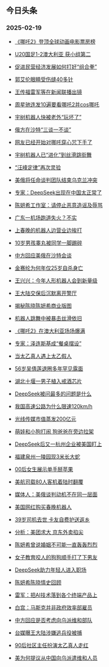 ## 今日头条 
### 2025-02-19

+ [《哪吒2》登顶全球动画电影票房榜](https://www.toutiao.com/trending/7472708954867502643/%3Fcategory_name%3Dtopic_innerflow%26event_type%3Dhot_board%26log_pb%3D%257B%2522category_name%2522%253A%2522topic_innerflow%2522%252C%2522cluster_type%2522%253A%25221%2522%252C%2522enter_from%2522%253A%2522click_category%2522%252C%2522entrance_hotspot%2522%253A%2522outside%2522%252C%2522event_type%2522%253A%2522hot_board%2522%252C%2522hot_board_cluster_id%2522%253A%25227472708954867502643%2522%252C%2522hot_board_impr_id%2522%253A%2522202502190012251F1085967FEF69A3CBAE%2522%252C%2522jump_page%2522%253A%2522hot_board_page%2522%252C%2522location%2522%253A%2522news_hot_card%2522%252C%2522page_location%2522%253A%2522hot_board_page%2522%252C%2522rank%2522%253A%25221%2522%252C%2522source%2522%253A%2522trending_tab%2522%252C%2522style_id%2522%253A%252240132%2522%252C%2522title%2522%253A%2522%25E3%2580%258A%25E5%2593%25AA%25E5%2590%25922%25E3%2580%258B%25E7%2599%25BB%25E9%25A1%25B6%25E5%2585%25A8%25E7%2590%2583%25E5%258A%25A8%25E7%2594%25BB%25E7%2594%25B5%25E5%25BD%25B1%25E7%25A5%25A8%25E6%2588%25BF%25E6%25A6%259C%2522%257D%26rank%3D1%26style_id%3D40132%26topic_id%3D7472708954867502643)

+ [U20国足1-2澳大利亚 获小组第二](https://www.toutiao.com/trending/7472722252308581938/%3Fcategory_name%3Dtopic_innerflow%26event_type%3Dhot_board%26log_pb%3D%257B%2522category_name%2522%253A%2522topic_innerflow%2522%252C%2522cluster_type%2522%253A%25221%2522%252C%2522enter_from%2522%253A%2522click_category%2522%252C%2522entrance_hotspot%2522%253A%2522outside%2522%252C%2522event_type%2522%253A%2522hot_board%2522%252C%2522hot_board_cluster_id%2522%253A%25227472722252308581938%2522%252C%2522hot_board_impr_id%2522%253A%2522202502190012251F1085967FEF69A3CBAE%2522%252C%2522jump_page%2522%253A%2522hot_board_page%2522%252C%2522location%2522%253A%2522news_hot_card%2522%252C%2522page_location%2522%253A%2522hot_board_page%2522%252C%2522rank%2522%253A%25222%2522%252C%2522source%2522%253A%2522trending_tab%2522%252C%2522style_id%2522%253A%252240132%2522%252C%2522title%2522%253A%2522U20%25E5%259B%25BD%25E8%25B6%25B31-2%25E6%25BE%25B3%25E5%25A4%25A7%25E5%2588%25A9%25E4%25BA%259A%2B%25E8%258E%25B7%25E5%25B0%258F%25E7%25BB%2584%25E7%25AC%25AC%25E4%25BA%258C%2522%257D%26rank%3D2%26style_id%3D40132%26topic_id%3D7472722252308581938)

+ [促进民营经济发展如何打好“组合拳”](https://www.toutiao.com/article/7472675388389343798)

+ [郭艾伦眼睛受伤缝40多针](https://www.toutiao.com/trending/7472712352538824204/%3Fcategory_name%3Dtopic_innerflow%26event_type%3Dhot_board%26log_pb%3D%257B%2522category_name%2522%253A%2522topic_innerflow%2522%252C%2522cluster_type%2522%253A%25225%2522%252C%2522enter_from%2522%253A%2522click_category%2522%252C%2522entrance_hotspot%2522%253A%2522outside%2522%252C%2522event_type%2522%253A%2522hot_board%2522%252C%2522hot_board_cluster_id%2522%253A%25227472712352538824204%2522%252C%2522hot_board_impr_id%2522%253A%2522202502190012251F1085967FEF69A3CBAE%2522%252C%2522jump_page%2522%253A%2522hot_board_page%2522%252C%2522location%2522%253A%2522news_hot_card%2522%252C%2522page_location%2522%253A%2522hot_board_page%2522%252C%2522rank%2522%253A%25224%2522%252C%2522source%2522%253A%2522trending_tab%2522%252C%2522style_id%2522%253A%252240132%2522%252C%2522title%2522%253A%2522%25E9%2583%25AD%25E8%2589%25BE%25E4%25BC%25A6%25E7%259C%25BC%25E7%259D%259B%25E5%258F%2597%25E4%25BC%25A4%25E7%25BC%259D40%25E5%25A4%259A%25E9%2592%2588%2522%257D%26rank%3D4%26style_id%3D40132%26topic_id%3D7472712352538824204)

+ [王传福雷军等在新闻联播出镜](https://www.toutiao.com/trending/7472234892853248036/%3Fcategory_name%3Dtopic_innerflow%26event_type%3Dhot_board%26log_pb%3D%257B%2522category_name%2522%253A%2522topic_innerflow%2522%252C%2522cluster_type%2522%253A%25221%2522%252C%2522enter_from%2522%253A%2522click_category%2522%252C%2522entrance_hotspot%2522%253A%2522outside%2522%252C%2522event_type%2522%253A%2522hot_board%2522%252C%2522hot_board_cluster_id%2522%253A%25227472234892853248036%2522%252C%2522hot_board_impr_id%2522%253A%2522202502190012251F1085967FEF69A3CBAE%2522%252C%2522jump_page%2522%253A%2522hot_board_page%2522%252C%2522location%2522%253A%2522news_hot_card%2522%252C%2522page_location%2522%253A%2522hot_board_page%2522%252C%2522rank%2522%253A%25225%2522%252C%2522source%2522%253A%2522trending_tab%2522%252C%2522style_id%2522%253A%252240132%2522%252C%2522title%2522%253A%2522%25E7%258E%258B%25E4%25BC%25A0%25E7%25A6%258F%25E9%259B%25B7%25E5%2586%259B%25E7%25AD%2589%25E5%259C%25A8%25E6%2596%25B0%25E9%2597%25BB%25E8%2581%2594%25E6%2592%25AD%25E5%2587%25BA%25E9%2595%259C%2522%257D%26rank%3D5%26style_id%3D40132%26topic_id%3D7472234892853248036)

+ [周星驰连发10遍要看哪吒2并cos哪吒](https://www.toutiao.com/trending/7472273072898310194/%3Fcategory_name%3Dtopic_innerflow%26event_type%3Dhot_board%26log_pb%3D%257B%2522category_name%2522%253A%2522topic_innerflow%2522%252C%2522cluster_type%2522%253A%25222%2522%252C%2522enter_from%2522%253A%2522click_category%2522%252C%2522entrance_hotspot%2522%253A%2522outside%2522%252C%2522event_type%2522%253A%2522hot_board%2522%252C%2522hot_board_cluster_id%2522%253A%25227472273072898310194%2522%252C%2522hot_board_impr_id%2522%253A%2522202502190012251F1085967FEF69A3CBAE%2522%252C%2522jump_page%2522%253A%2522hot_board_page%2522%252C%2522location%2522%253A%2522news_hot_card%2522%252C%2522page_location%2522%253A%2522hot_board_page%2522%252C%2522rank%2522%253A%25226%2522%252C%2522source%2522%253A%2522trending_tab%2522%252C%2522style_id%2522%253A%252240132%2522%252C%2522title%2522%253A%2522%25E5%2591%25A8%25E6%2598%259F%25E9%25A9%25B0%25E8%25BF%259E%25E5%258F%259110%25E9%2581%258D%25E8%25A6%2581%25E7%259C%258B%25E5%2593%25AA%25E5%2590%25922%25E5%25B9%25B6cos%25E5%2593%25AA%25E5%2590%2592%2522%257D%26rank%3D6%26style_id%3D40132%26topic_id%3D7472273072898310194)

+ [宇树机器人快被老外“玩坏了”](https://www.toutiao.com/trending/7472743482008931867/%3Fcategory_name%3Dtopic_innerflow%26event_type%3Dhot_board%26log_pb%3D%257B%2522category_name%2522%253A%2522topic_innerflow%2522%252C%2522cluster_type%2522%253A%25222%2522%252C%2522enter_from%2522%253A%2522click_category%2522%252C%2522entrance_hotspot%2522%253A%2522outside%2522%252C%2522event_type%2522%253A%2522hot_board%2522%252C%2522hot_board_cluster_id%2522%253A%25227472743482008931867%2522%252C%2522hot_board_impr_id%2522%253A%2522202502190012251F1085967FEF69A3CBAE%2522%252C%2522jump_page%2522%253A%2522hot_board_page%2522%252C%2522location%2522%253A%2522news_hot_card%2522%252C%2522page_location%2522%253A%2522hot_board_page%2522%252C%2522rank%2522%253A%25227%2522%252C%2522source%2522%253A%2522trending_tab%2522%252C%2522style_id%2522%253A%252240132%2522%252C%2522title%2522%253A%2522%25E5%25AE%2587%25E6%25A0%2591%25E6%259C%25BA%25E5%2599%25A8%25E4%25BA%25BA%25E5%25BF%25AB%25E8%25A2%25AB%25E8%2580%2581%25E5%25A4%2596%25E2%2580%259C%25E7%258E%25A9%25E5%259D%258F%25E4%25BA%2586%25E2%2580%259D%2522%257D%26rank%3D7%26style_id%3D40132%26topic_id%3D7472743482008931867)

+ [俄方在沙特“三谈一不谈”](https://www.toutiao.com/trending/7472729455480278578/%3Fcategory_name%3Dtopic_innerflow%26event_type%3Dhot_board%26log_pb%3D%257B%2522category_name%2522%253A%2522topic_innerflow%2522%252C%2522cluster_type%2522%253A%252213%2522%252C%2522enter_from%2522%253A%2522click_category%2522%252C%2522entrance_hotspot%2522%253A%2522outside%2522%252C%2522event_type%2522%253A%2522hot_board%2522%252C%2522hot_board_cluster_id%2522%253A%25227472729455480278578%2522%252C%2522hot_board_impr_id%2522%253A%2522202502190012251F1085967FEF69A3CBAE%2522%252C%2522jump_page%2522%253A%2522hot_board_page%2522%252C%2522location%2522%253A%2522news_hot_card%2522%252C%2522page_location%2522%253A%2522hot_board_page%2522%252C%2522rank%2522%253A%25228%2522%252C%2522source%2522%253A%2522trending_tab%2522%252C%2522style_id%2522%253A%252240132%2522%252C%2522title%2522%253A%2522%25E4%25BF%2584%25E6%2596%25B9%25E5%259C%25A8%25E6%25B2%2599%25E7%2589%25B9%25E2%2580%259C%25E4%25B8%2589%25E8%25B0%2588%25E4%25B8%2580%25E4%25B8%258D%25E8%25B0%2588%25E2%2580%259D%2522%257D%26rank%3D8%26style_id%3D40132%26topic_id%3D7472729455480278578)

+ [网友已经开始对哪吒穿心咒下手了](https://www.toutiao.com/trending/7472282750155309092/%3Fcategory_name%3Dtopic_innerflow%26event_type%3Dhot_board%26log_pb%3D%257B%2522category_name%2522%253A%2522topic_innerflow%2522%252C%2522cluster_type%2522%253A%25229%2522%252C%2522enter_from%2522%253A%2522click_category%2522%252C%2522entrance_hotspot%2522%253A%2522outside%2522%252C%2522event_type%2522%253A%2522hot_board%2522%252C%2522hot_board_cluster_id%2522%253A%25227472282750155309092%2522%252C%2522hot_board_impr_id%2522%253A%2522202502190012251F1085967FEF69A3CBAE%2522%252C%2522jump_page%2522%253A%2522hot_board_page%2522%252C%2522location%2522%253A%2522news_hot_card%2522%252C%2522page_location%2522%253A%2522hot_board_page%2522%252C%2522rank%2522%253A%25229%2522%252C%2522source%2522%253A%2522trending_tab%2522%252C%2522style_id%2522%253A%252240132%2522%252C%2522title%2522%253A%2522%25E7%25BD%2591%25E5%258F%258B%25E5%25B7%25B2%25E7%25BB%258F%25E5%25BC%2580%25E5%25A7%258B%25E5%25AF%25B9%25E5%2593%25AA%25E5%2590%2592%25E7%25A9%25BF%25E5%25BF%2583%25E5%2592%2592%25E4%25B8%258B%25E6%2589%258B%25E4%25BA%2586%2522%257D%26rank%3D9%26style_id%3D40132%26topic_id%3D7472282750155309092)

+ [宇树机器人已“进化”到丝滑跳街舞](https://www.toutiao.com/trending/7472015361555152906/%3Fcategory_name%3Dtopic_innerflow%26event_type%3Dhot_board%26log_pb%3D%257B%2522category_name%2522%253A%2522topic_innerflow%2522%252C%2522cluster_type%2522%253A%25226%2522%252C%2522enter_from%2522%253A%2522click_category%2522%252C%2522entrance_hotspot%2522%253A%2522outside%2522%252C%2522event_type%2522%253A%2522hot_board%2522%252C%2522hot_board_cluster_id%2522%253A%25227472015361555152906%2522%252C%2522hot_board_impr_id%2522%253A%2522202502190012251F1085967FEF69A3CBAE%2522%252C%2522jump_page%2522%253A%2522hot_board_page%2522%252C%2522location%2522%253A%2522news_hot_card%2522%252C%2522page_location%2522%253A%2522hot_board_page%2522%252C%2522rank%2522%253A%252210%2522%252C%2522source%2522%253A%2522trending_tab%2522%252C%2522style_id%2522%253A%252240132%2522%252C%2522title%2522%253A%2522%25E5%25AE%2587%25E6%25A0%2591%25E6%259C%25BA%25E5%2599%25A8%25E4%25BA%25BA%25E5%25B7%25B2%25E2%2580%259C%25E8%25BF%259B%25E5%258C%2596%25E2%2580%259D%25E5%2588%25B0%25E4%25B8%259D%25E6%25BB%2591%25E8%25B7%25B3%25E8%25A1%2597%25E8%2588%259E%2522%257D%26rank%3D10%26style_id%3D40132%26topic_id%3D7472015361555152906)

+ [“汪峰定律”再次灵验](https://www.toutiao.com/trending/7472634860613877810/%3Fcategory_name%3Dtopic_innerflow%26event_type%3Dhot_board%26log_pb%3D%257B%2522category_name%2522%253A%2522topic_innerflow%2522%252C%2522cluster_type%2522%253A%25226%2522%252C%2522enter_from%2522%253A%2522click_category%2522%252C%2522entrance_hotspot%2522%253A%2522outside%2522%252C%2522event_type%2522%253A%2522hot_board%2522%252C%2522hot_board_cluster_id%2522%253A%25227472634860613877810%2522%252C%2522hot_board_impr_id%2522%253A%2522202502190012251F1085967FEF69A3CBAE%2522%252C%2522jump_page%2522%253A%2522hot_board_page%2522%252C%2522location%2522%253A%2522news_hot_card%2522%252C%2522page_location%2522%253A%2522hot_board_page%2522%252C%2522rank%2522%253A%252211%2522%252C%2522source%2522%253A%2522trending_tab%2522%252C%2522style_id%2522%253A%252240132%2522%252C%2522title%2522%253A%2522%25E2%2580%259C%25E6%25B1%25AA%25E5%25B3%25B0%25E5%25AE%259A%25E5%25BE%258B%25E2%2580%259D%25E5%2586%258D%25E6%25AC%25A1%25E7%2581%25B5%25E9%25AA%258C%2522%257D%26rank%3D11%26style_id%3D40132%26topic_id%3D7472634860613877810)

+ [美俄将任命谈判团队结束乌克兰冲突](https://www.toutiao.com/trending/7472305732944412708/%3Fcategory_name%3Dtopic_innerflow%26event_type%3Dhot_board%26log_pb%3D%257B%2522category_name%2522%253A%2522topic_innerflow%2522%252C%2522cluster_type%2522%253A%25222%2522%252C%2522enter_from%2522%253A%2522click_category%2522%252C%2522entrance_hotspot%2522%253A%2522outside%2522%252C%2522event_type%2522%253A%2522hot_board%2522%252C%2522hot_board_cluster_id%2522%253A%25227472305732944412708%2522%252C%2522hot_board_impr_id%2522%253A%2522202502190012251F1085967FEF69A3CBAE%2522%252C%2522jump_page%2522%253A%2522hot_board_page%2522%252C%2522location%2522%253A%2522news_hot_card%2522%252C%2522page_location%2522%253A%2522hot_board_page%2522%252C%2522rank%2522%253A%252212%2522%252C%2522source%2522%253A%2522trending_tab%2522%252C%2522style_id%2522%253A%252240132%2522%252C%2522title%2522%253A%2522%25E7%25BE%258E%25E4%25BF%2584%25E5%25B0%2586%25E4%25BB%25BB%25E5%2591%25BD%25E8%25B0%2588%25E5%2588%25A4%25E5%259B%25A2%25E9%2598%259F%25E7%25BB%2593%25E6%259D%259F%25E4%25B9%258C%25E5%2585%258B%25E5%2585%25B0%25E5%2586%25B2%25E7%25AA%2581%2522%257D%26rank%3D12%26style_id%3D40132%26topic_id%3D7472305732944412708)

+ [专家：DeepSeek出现在中国太正常了](https://www.toutiao.com/trending/7472207294252695603/%3Fcategory_name%3Dtopic_innerflow%26event_type%3Dhot_board%26log_pb%3D%257B%2522category_name%2522%253A%2522topic_innerflow%2522%252C%2522cluster_type%2522%253A%25226%2522%252C%2522enter_from%2522%253A%2522click_category%2522%252C%2522entrance_hotspot%2522%253A%2522outside%2522%252C%2522event_type%2522%253A%2522hot_board%2522%252C%2522hot_board_cluster_id%2522%253A%25227472207294252695603%2522%252C%2522hot_board_impr_id%2522%253A%2522202502190012251F1085967FEF69A3CBAE%2522%252C%2522jump_page%2522%253A%2522hot_board_page%2522%252C%2522location%2522%253A%2522news_hot_card%2522%252C%2522page_location%2522%253A%2522hot_board_page%2522%252C%2522rank%2522%253A%252213%2522%252C%2522source%2522%253A%2522trending_tab%2522%252C%2522style_id%2522%253A%252240132%2522%252C%2522title%2522%253A%2522%25E4%25B8%2593%25E5%25AE%25B6%25EF%25BC%259ADeepSeek%25E5%2587%25BA%25E7%258E%25B0%25E5%259C%25A8%25E4%25B8%25AD%25E5%259B%25BD%25E5%25A4%25AA%25E6%25AD%25A3%25E5%25B8%25B8%25E4%25BA%2586%2522%257D%26rank%3D13%26style_id%3D40132%26topic_id%3D7472207294252695603)

+ [陈妍希工作室：请停止恶意造谣及辱骂](https://www.toutiao.com/trending/7472627052018122806/%3Fcategory_name%3Dtopic_innerflow%26event_type%3Dhot_board%26log_pb%3D%257B%2522category_name%2522%253A%2522topic_innerflow%2522%252C%2522cluster_type%2522%253A%25221%2522%252C%2522enter_from%2522%253A%2522click_category%2522%252C%2522entrance_hotspot%2522%253A%2522outside%2522%252C%2522event_type%2522%253A%2522hot_board%2522%252C%2522hot_board_cluster_id%2522%253A%25227472627052018122806%2522%252C%2522hot_board_impr_id%2522%253A%2522202502190012251F1085967FEF69A3CBAE%2522%252C%2522jump_page%2522%253A%2522hot_board_page%2522%252C%2522location%2522%253A%2522news_hot_card%2522%252C%2522page_location%2522%253A%2522hot_board_page%2522%252C%2522rank%2522%253A%252214%2522%252C%2522source%2522%253A%2522trending_tab%2522%252C%2522style_id%2522%253A%252240132%2522%252C%2522title%2522%253A%2522%25E9%2599%2588%25E5%25A6%258D%25E5%25B8%258C%25E5%25B7%25A5%25E4%25BD%259C%25E5%25AE%25A4%25EF%25BC%259A%25E8%25AF%25B7%25E5%2581%259C%25E6%25AD%25A2%25E6%2581%25B6%25E6%2584%258F%25E9%2580%25A0%25E8%25B0%25A3%25E5%258F%258A%25E8%25BE%25B1%25E9%25AA%2582%2522%257D%26rank%3D14%26style_id%3D40132%26topic_id%3D7472627052018122806)

+ [广东一机场跑道失火？不实](https://www.toutiao.com/trending/7472698277595549211/%3Fcategory_name%3Dtopic_innerflow%26event_type%3Dhot_board%26log_pb%3D%257B%2522category_name%2522%253A%2522topic_innerflow%2522%252C%2522cluster_type%2522%253A%25222%2522%252C%2522enter_from%2522%253A%2522click_category%2522%252C%2522entrance_hotspot%2522%253A%2522outside%2522%252C%2522event_type%2522%253A%2522hot_board%2522%252C%2522hot_board_cluster_id%2522%253A%25227472698277595549211%2522%252C%2522hot_board_impr_id%2522%253A%2522202502190012251F1085967FEF69A3CBAE%2522%252C%2522jump_page%2522%253A%2522hot_board_page%2522%252C%2522location%2522%253A%2522news_hot_card%2522%252C%2522page_location%2522%253A%2522hot_board_page%2522%252C%2522rank%2522%253A%252215%2522%252C%2522source%2522%253A%2522trending_tab%2522%252C%2522style_id%2522%253A%252240132%2522%252C%2522title%2522%253A%2522%25E5%25B9%25BF%25E4%25B8%259C%25E4%25B8%2580%25E6%259C%25BA%25E5%259C%25BA%25E8%25B7%2591%25E9%2581%2593%25E5%25A4%25B1%25E7%2581%25AB%25EF%25BC%259F%25E4%25B8%258D%25E5%25AE%259E%2522%257D%26rank%3D15%26style_id%3D40132%26topic_id%3D7472698277595549211)

+ [上春晚的机器人边营业边挨打](https://www.toutiao.com/trending/7472724738428305449/%3Fcategory_name%3Dtopic_innerflow%26event_type%3Dhot_board%26log_pb%3D%257B%2522category_name%2522%253A%2522topic_innerflow%2522%252C%2522cluster_type%2522%253A%25220%2522%252C%2522enter_from%2522%253A%2522click_category%2522%252C%2522entrance_hotspot%2522%253A%2522outside%2522%252C%2522event_type%2522%253A%2522hot_board%2522%252C%2522hot_board_cluster_id%2522%253A%25227472724738428305449%2522%252C%2522hot_board_impr_id%2522%253A%2522202502190012251F1085967FEF69A3CBAE%2522%252C%2522jump_page%2522%253A%2522hot_board_page%2522%252C%2522location%2522%253A%2522news_hot_card%2522%252C%2522page_location%2522%253A%2522hot_board_page%2522%252C%2522rank%2522%253A%252216%2522%252C%2522source%2522%253A%2522trending_tab%2522%252C%2522style_id%2522%253A%252240132%2522%252C%2522title%2522%253A%2522%25E4%25B8%258A%25E6%2598%25A5%25E6%2599%259A%25E7%259A%2584%25E6%259C%25BA%25E5%2599%25A8%25E4%25BA%25BA%25E8%25BE%25B9%25E8%2590%25A5%25E4%25B8%259A%25E8%25BE%25B9%25E6%258C%25A8%25E6%2589%2593%2522%257D%26rank%3D16%26style_id%3D40132%26topic_id%3D7472724738428305449)

+ [10岁男孩睾丸被同学一脚踢碎](https://www.toutiao.com/trending/7472742259537051685/%3Fcategory_name%3Dtopic_innerflow%26event_type%3Dhot_board%26log_pb%3D%257B%2522category_name%2522%253A%2522topic_innerflow%2522%252C%2522cluster_type%2522%253A%25220%2522%252C%2522enter_from%2522%253A%2522click_category%2522%252C%2522entrance_hotspot%2522%253A%2522outside%2522%252C%2522event_type%2522%253A%2522hot_board%2522%252C%2522hot_board_cluster_id%2522%253A%25227472742259537051685%2522%252C%2522hot_board_impr_id%2522%253A%2522202502190012251F1085967FEF69A3CBAE%2522%252C%2522jump_page%2522%253A%2522hot_board_page%2522%252C%2522location%2522%253A%2522news_hot_card%2522%252C%2522page_location%2522%253A%2522hot_board_page%2522%252C%2522rank%2522%253A%252217%2522%252C%2522source%2522%253A%2522trending_tab%2522%252C%2522style_id%2522%253A%252240132%2522%252C%2522title%2522%253A%252210%25E5%25B2%2581%25E7%2594%25B7%25E5%25AD%25A9%25E7%259D%25BE%25E4%25B8%25B8%25E8%25A2%25AB%25E5%2590%258C%25E5%25AD%25A6%25E4%25B8%2580%25E8%2584%259A%25E8%25B8%25A2%25E7%25A2%258E%2522%257D%26rank%3D17%26style_id%3D40132%26topic_id%3D7472742259537051685)

+ [中方回应美俄在沙特会谈](https://www.toutiao.com/trending/7472660624967732747/%3Fcategory_name%3Dtopic_innerflow%26event_type%3Dhot_board%26log_pb%3D%257B%2522category_name%2522%253A%2522topic_innerflow%2522%252C%2522cluster_type%2522%253A%25225%2522%252C%2522enter_from%2522%253A%2522click_category%2522%252C%2522entrance_hotspot%2522%253A%2522outside%2522%252C%2522event_type%2522%253A%2522hot_board%2522%252C%2522hot_board_cluster_id%2522%253A%25227472660624967732747%2522%252C%2522hot_board_impr_id%2522%253A%2522202502190012251F1085967FEF69A3CBAE%2522%252C%2522jump_page%2522%253A%2522hot_board_page%2522%252C%2522location%2522%253A%2522news_hot_card%2522%252C%2522page_location%2522%253A%2522hot_board_page%2522%252C%2522rank%2522%253A%252218%2522%252C%2522source%2522%253A%2522trending_tab%2522%252C%2522style_id%2522%253A%252240132%2522%252C%2522title%2522%253A%2522%25E4%25B8%25AD%25E6%2596%25B9%25E5%259B%259E%25E5%25BA%2594%25E7%25BE%258E%25E4%25BF%2584%25E5%259C%25A8%25E6%25B2%2599%25E7%2589%25B9%25E4%25BC%259A%25E8%25B0%2588%2522%257D%26rank%3D18%26style_id%3D40132%26topic_id%3D7472660624967732747)

+ [金赛纶为何年仅25岁自杀身亡](https://www.toutiao.com/trending/7472729970846993971/%3Fcategory_name%3Dtopic_innerflow%26event_type%3Dhot_board%26log_pb%3D%257B%2522category_name%2522%253A%2522topic_innerflow%2522%252C%2522cluster_type%2522%253A%252213%2522%252C%2522enter_from%2522%253A%2522click_category%2522%252C%2522entrance_hotspot%2522%253A%2522outside%2522%252C%2522event_type%2522%253A%2522hot_board%2522%252C%2522hot_board_cluster_id%2522%253A%25227472729970846993971%2522%252C%2522hot_board_impr_id%2522%253A%2522202502190012251F1085967FEF69A3CBAE%2522%252C%2522jump_page%2522%253A%2522hot_board_page%2522%252C%2522location%2522%253A%2522news_hot_card%2522%252C%2522page_location%2522%253A%2522hot_board_page%2522%252C%2522rank%2522%253A%252219%2522%252C%2522source%2522%253A%2522trending_tab%2522%252C%2522style_id%2522%253A%252240132%2522%252C%2522title%2522%253A%2522%25E9%2587%2591%25E8%25B5%259B%25E7%25BA%25B6%25E4%25B8%25BA%25E4%25BD%2595%25E5%25B9%25B4%25E4%25BB%258525%25E5%25B2%2581%25E8%2587%25AA%25E6%259D%2580%25E8%25BA%25AB%25E4%25BA%25A1%2522%257D%26rank%3D19%26style_id%3D40132%26topic_id%3D7472729970846993971)

+ [王兴兴：今年人形机器人会到新量级](https://www.toutiao.com/trending/7472658665389146150/%3Fcategory_name%3Dtopic_innerflow%26event_type%3Dhot_board%26log_pb%3D%257B%2522category_name%2522%253A%2522topic_innerflow%2522%252C%2522cluster_type%2522%253A%25229%2522%252C%2522enter_from%2522%253A%2522click_category%2522%252C%2522entrance_hotspot%2522%253A%2522outside%2522%252C%2522event_type%2522%253A%2522hot_board%2522%252C%2522hot_board_cluster_id%2522%253A%25227472658665389146150%2522%252C%2522hot_board_impr_id%2522%253A%2522202502190012251F1085967FEF69A3CBAE%2522%252C%2522jump_page%2522%253A%2522hot_board_page%2522%252C%2522location%2522%253A%2522news_hot_card%2522%252C%2522page_location%2522%253A%2522hot_board_page%2522%252C%2522rank%2522%253A%252220%2522%252C%2522source%2522%253A%2522trending_tab%2522%252C%2522style_id%2522%253A%252240132%2522%252C%2522title%2522%253A%2522%25E7%258E%258B%25E5%2585%25B4%25E5%2585%25B4%25EF%25BC%259A%25E4%25BB%258A%25E5%25B9%25B4%25E4%25BA%25BA%25E5%25BD%25A2%25E6%259C%25BA%25E5%2599%25A8%25E4%25BA%25BA%25E4%25BC%259A%25E5%2588%25B0%25E6%2596%25B0%25E9%2587%258F%25E7%25BA%25A7%2522%257D%26rank%3D20%26style_id%3D40132%26topic_id%3D7472658665389146150)

+ [王大陆交保后沉默离开警厅](https://www.toutiao.com/trending/7472675066472320521/%3Fcategory_name%3Dtopic_innerflow%26event_type%3Dhot_board%26log_pb%3D%257B%2522category_name%2522%253A%2522topic_innerflow%2522%252C%2522cluster_type%2522%253A%25222%2522%252C%2522enter_from%2522%253A%2522click_category%2522%252C%2522entrance_hotspot%2522%253A%2522outside%2522%252C%2522event_type%2522%253A%2522hot_board%2522%252C%2522hot_board_cluster_id%2522%253A%25227472675066472320521%2522%252C%2522hot_board_impr_id%2522%253A%2522202502190012251F1085967FEF69A3CBAE%2522%252C%2522jump_page%2522%253A%2522hot_board_page%2522%252C%2522location%2522%253A%2522news_hot_card%2522%252C%2522page_location%2522%253A%2522hot_board_page%2522%252C%2522rank%2522%253A%252221%2522%252C%2522source%2522%253A%2522trending_tab%2522%252C%2522style_id%2522%253A%252240132%2522%252C%2522title%2522%253A%2522%25E7%258E%258B%25E5%25A4%25A7%25E9%2599%2586%25E4%25BA%25A4%25E4%25BF%259D%25E5%2590%258E%25E6%25B2%2589%25E9%25BB%2598%25E7%25A6%25BB%25E5%25BC%2580%25E8%25AD%25A6%25E5%258E%2585%2522%257D%26rank%3D21%26style_id%3D40132%26topic_id%3D7472675066472320521)

+ [揭秘陈晓陈妍希商业版图](https://www.toutiao.com/trending/7472635065424416293/%3Fcategory_name%3Dtopic_innerflow%26event_type%3Dhot_board%26log_pb%3D%257B%2522category_name%2522%253A%2522topic_innerflow%2522%252C%2522cluster_type%2522%253A%25221%2522%252C%2522enter_from%2522%253A%2522click_category%2522%252C%2522entrance_hotspot%2522%253A%2522outside%2522%252C%2522event_type%2522%253A%2522hot_board%2522%252C%2522hot_board_cluster_id%2522%253A%25227472635065424416293%2522%252C%2522hot_board_impr_id%2522%253A%2522202502190012251F1085967FEF69A3CBAE%2522%252C%2522jump_page%2522%253A%2522hot_board_page%2522%252C%2522location%2522%253A%2522news_hot_card%2522%252C%2522page_location%2522%253A%2522hot_board_page%2522%252C%2522rank%2522%253A%252222%2522%252C%2522source%2522%253A%2522trending_tab%2522%252C%2522style_id%2522%253A%252240132%2522%252C%2522title%2522%253A%2522%25E6%258F%25AD%25E7%25A7%2598%25E9%2599%2588%25E6%2599%2593%25E9%2599%2588%25E5%25A6%258D%25E5%25B8%258C%25E5%2595%2586%25E4%25B8%259A%25E7%2589%2588%25E5%259B%25BE%2522%257D%26rank%3D22%26style_id%3D40132%26topic_id%3D7472635065424416293)

+ [机器人跳舞中被暴击丝滑依旧](https://www.toutiao.com/trending/7472736840273940005/%3Fcategory_name%3Dtopic_innerflow%26event_type%3Dhot_board%26log_pb%3D%257B%2522category_name%2522%253A%2522topic_innerflow%2522%252C%2522cluster_type%2522%253A%25222%2522%252C%2522enter_from%2522%253A%2522click_category%2522%252C%2522entrance_hotspot%2522%253A%2522outside%2522%252C%2522event_type%2522%253A%2522hot_board%2522%252C%2522hot_board_cluster_id%2522%253A%25227472736840273940005%2522%252C%2522hot_board_impr_id%2522%253A%2522202502190012251F1085967FEF69A3CBAE%2522%252C%2522jump_page%2522%253A%2522hot_board_page%2522%252C%2522location%2522%253A%2522news_hot_card%2522%252C%2522page_location%2522%253A%2522hot_board_page%2522%252C%2522rank%2522%253A%252223%2522%252C%2522source%2522%253A%2522trending_tab%2522%252C%2522style_id%2522%253A%252240132%2522%252C%2522title%2522%253A%2522%25E6%259C%25BA%25E5%2599%25A8%25E4%25BA%25BA%25E8%25B7%25B3%25E8%2588%259E%25E4%25B8%25AD%25E8%25A2%25AB%25E6%259A%25B4%25E5%2587%25BB%25E4%25B8%259D%25E6%25BB%2591%25E4%25BE%259D%25E6%2597%25A7%2522%257D%26rank%3D23%26style_id%3D40132%26topic_id%3D7472736840273940005)

+ [《哪吒2》在澳大利亚场场爆满](https://www.toutiao.com/trending/7472220974001176586/%3Fcategory_name%3Dtopic_innerflow%26event_type%3Dhot_board%26log_pb%3D%257B%2522category_name%2522%253A%2522topic_innerflow%2522%252C%2522cluster_type%2522%253A%25222%2522%252C%2522enter_from%2522%253A%2522click_category%2522%252C%2522entrance_hotspot%2522%253A%2522outside%2522%252C%2522event_type%2522%253A%2522hot_board%2522%252C%2522hot_board_cluster_id%2522%253A%25227472220974001176586%2522%252C%2522hot_board_impr_id%2522%253A%2522202502190012251F1085967FEF69A3CBAE%2522%252C%2522jump_page%2522%253A%2522hot_board_page%2522%252C%2522location%2522%253A%2522news_hot_card%2522%252C%2522page_location%2522%253A%2522hot_board_page%2522%252C%2522rank%2522%253A%252224%2522%252C%2522source%2522%253A%2522trending_tab%2522%252C%2522style_id%2522%253A%252240132%2522%252C%2522title%2522%253A%2522%25E3%2580%258A%25E5%2593%25AA%25E5%2590%25922%25E3%2580%258B%25E5%259C%25A8%25E6%25BE%25B3%25E5%25A4%25A7%25E5%2588%25A9%25E4%25BA%259A%25E5%259C%25BA%25E5%259C%25BA%25E7%2588%2586%25E6%25BB%25A1%2522%257D%26rank%3D24%26style_id%3D40132%26topic_id%3D7472220974001176586)

+ [专家：泽连斯基成“餐桌摆设”](https://www.toutiao.com/trending/7472706156108975654/%3Fcategory_name%3Dtopic_innerflow%26event_type%3Dhot_board%26log_pb%3D%257B%2522category_name%2522%253A%2522topic_innerflow%2522%252C%2522cluster_type%2522%253A%252213%2522%252C%2522enter_from%2522%253A%2522click_category%2522%252C%2522entrance_hotspot%2522%253A%2522outside%2522%252C%2522event_type%2522%253A%2522hot_board%2522%252C%2522hot_board_cluster_id%2522%253A%25227472706156108975654%2522%252C%2522hot_board_impr_id%2522%253A%2522202502190012251F1085967FEF69A3CBAE%2522%252C%2522jump_page%2522%253A%2522hot_board_page%2522%252C%2522location%2522%253A%2522news_hot_card%2522%252C%2522page_location%2522%253A%2522hot_board_page%2522%252C%2522rank%2522%253A%252225%2522%252C%2522source%2522%253A%2522trending_tab%2522%252C%2522style_id%2522%253A%252240132%2522%252C%2522title%2522%253A%2522%25E4%25B8%2593%25E5%25AE%25B6%25EF%25BC%259A%25E6%25B3%25BD%25E8%25BF%259E%25E6%2596%25AF%25E5%259F%25BA%25E6%2588%2590%25E2%2580%259C%25E9%25A4%2590%25E6%25A1%258C%25E6%2591%2586%25E8%25AE%25BE%25E2%2580%259D%2522%257D%26rank%3D25%26style_id%3D40132%26topic_id%3D7472706156108975654)

+ [当太乙真人遇上太乙假人](https://www.toutiao.com/trending/7472104907454054450/%3Fcategory_name%3Dtopic_innerflow%26event_type%3Dhot_board%26log_pb%3D%257B%2522category_name%2522%253A%2522topic_innerflow%2522%252C%2522cluster_type%2522%253A%25226%2522%252C%2522enter_from%2522%253A%2522click_category%2522%252C%2522entrance_hotspot%2522%253A%2522outside%2522%252C%2522event_type%2522%253A%2522hot_board%2522%252C%2522hot_board_cluster_id%2522%253A%25227472104907454054450%2522%252C%2522hot_board_impr_id%2522%253A%2522202502190012251F1085967FEF69A3CBAE%2522%252C%2522jump_page%2522%253A%2522hot_board_page%2522%252C%2522location%2522%253A%2522news_hot_card%2522%252C%2522page_location%2522%253A%2522hot_board_page%2522%252C%2522rank%2522%253A%252226%2522%252C%2522source%2522%253A%2522trending_tab%2522%252C%2522style_id%2522%253A%252240132%2522%252C%2522title%2522%253A%2522%25E5%25BD%2593%25E5%25A4%25AA%25E4%25B9%2599%25E7%259C%259F%25E4%25BA%25BA%25E9%2581%2587%25E4%25B8%258A%25E5%25A4%25AA%25E4%25B9%2599%25E5%2581%2587%25E4%25BA%25BA%2522%257D%26rank%3D26%26style_id%3D40132%26topic_id%3D7472104907454054450)

+ [56岁吴倩莲退圈多年罕见露面](https://www.toutiao.com/trending/7471894104055136294/%3Fcategory_name%3Dtopic_innerflow%26event_type%3Dhot_board%26log_pb%3D%257B%2522category_name%2522%253A%2522topic_innerflow%2522%252C%2522cluster_type%2522%253A%25226%2522%252C%2522enter_from%2522%253A%2522click_category%2522%252C%2522entrance_hotspot%2522%253A%2522outside%2522%252C%2522event_type%2522%253A%2522hot_board%2522%252C%2522hot_board_cluster_id%2522%253A%25227471894104055136294%2522%252C%2522hot_board_impr_id%2522%253A%2522202502190012251F1085967FEF69A3CBAE%2522%252C%2522jump_page%2522%253A%2522hot_board_page%2522%252C%2522location%2522%253A%2522news_hot_card%2522%252C%2522page_location%2522%253A%2522hot_board_page%2522%252C%2522rank%2522%253A%252227%2522%252C%2522source%2522%253A%2522trending_tab%2522%252C%2522style_id%2522%253A%252240132%2522%252C%2522title%2522%253A%252256%25E5%25B2%2581%25E5%2590%25B4%25E5%2580%25A9%25E8%258E%25B2%25E9%2580%2580%25E5%259C%2588%25E5%25A4%259A%25E5%25B9%25B4%25E7%25BD%2595%25E8%25A7%2581%25E9%259C%25B2%25E9%259D%25A2%2522%257D%26rank%3D27%26style_id%3D40132%26topic_id%3D7471894104055136294)

+ [湖北十堰一男子植入戒酒芯片](https://www.toutiao.com/trending/7472273731247931429/%3Fcategory_name%3Dtopic_innerflow%26event_type%3Dhot_board%26log_pb%3D%257B%2522category_name%2522%253A%2522topic_innerflow%2522%252C%2522cluster_type%2522%253A%25224%2522%252C%2522enter_from%2522%253A%2522click_category%2522%252C%2522entrance_hotspot%2522%253A%2522outside%2522%252C%2522event_type%2522%253A%2522hot_board%2522%252C%2522hot_board_cluster_id%2522%253A%25227472273731247931429%2522%252C%2522hot_board_impr_id%2522%253A%2522202502190012251F1085967FEF69A3CBAE%2522%252C%2522jump_page%2522%253A%2522hot_board_page%2522%252C%2522location%2522%253A%2522news_hot_card%2522%252C%2522page_location%2522%253A%2522hot_board_page%2522%252C%2522rank%2522%253A%252228%2522%252C%2522source%2522%253A%2522trending_tab%2522%252C%2522style_id%2522%253A%252240132%2522%252C%2522title%2522%253A%2522%25E6%25B9%2596%25E5%258C%2597%25E5%258D%2581%25E5%25A0%25B0%25E4%25B8%2580%25E7%2594%25B7%25E5%25AD%2590%25E6%25A4%258D%25E5%2585%25A5%25E6%2588%2592%25E9%2585%2592%25E8%258A%25AF%25E7%2589%2587%2522%257D%26rank%3D28%26style_id%3D40132%26topic_id%3D7472273731247931429)

+ [DeepSeek被问最多的问题是什么](https://www.toutiao.com/trending/7472646739703467546/%3Fcategory_name%3Dtopic_innerflow%26event_type%3Dhot_board%26log_pb%3D%257B%2522category_name%2522%253A%2522topic_innerflow%2522%252C%2522cluster_type%2522%253A%25222%2522%252C%2522enter_from%2522%253A%2522click_category%2522%252C%2522entrance_hotspot%2522%253A%2522outside%2522%252C%2522event_type%2522%253A%2522hot_board%2522%252C%2522hot_board_cluster_id%2522%253A%25227472646739703467546%2522%252C%2522hot_board_impr_id%2522%253A%2522202502190012251F1085967FEF69A3CBAE%2522%252C%2522jump_page%2522%253A%2522hot_board_page%2522%252C%2522location%2522%253A%2522news_hot_card%2522%252C%2522page_location%2522%253A%2522hot_board_page%2522%252C%2522rank%2522%253A%252229%2522%252C%2522source%2522%253A%2522trending_tab%2522%252C%2522style_id%2522%253A%252240132%2522%252C%2522title%2522%253A%2522DeepSeek%25E8%25A2%25AB%25E9%2597%25AE%25E6%259C%2580%25E5%25A4%259A%25E7%259A%2584%25E9%2597%25AE%25E9%25A2%2598%25E6%2598%25AF%25E4%25BB%2580%25E4%25B9%2588%2522%257D%26rank%3D29%26style_id%3D40132%26topic_id%3D7472646739703467546)

+ [我国高速公路为什么限速120km/h](https://www.toutiao.com/trending/7472231740917071922/%3Fcategory_name%3Dtopic_innerflow%26event_type%3Dhot_board%26log_pb%3D%257B%2522category_name%2522%253A%2522topic_innerflow%2522%252C%2522cluster_type%2522%253A%25226%2522%252C%2522enter_from%2522%253A%2522click_category%2522%252C%2522entrance_hotspot%2522%253A%2522outside%2522%252C%2522event_type%2522%253A%2522hot_board%2522%252C%2522hot_board_cluster_id%2522%253A%25227472231740917071922%2522%252C%2522hot_board_impr_id%2522%253A%2522202502190012251F1085967FEF69A3CBAE%2522%252C%2522jump_page%2522%253A%2522hot_board_page%2522%252C%2522location%2522%253A%2522news_hot_card%2522%252C%2522page_location%2522%253A%2522hot_board_page%2522%252C%2522rank%2522%253A%252230%2522%252C%2522source%2522%253A%2522trending_tab%2522%252C%2522style_id%2522%253A%252240132%2522%252C%2522title%2522%253A%2522%25E6%2588%2591%25E5%259B%25BD%25E9%25AB%2598%25E9%2580%259F%25E5%2585%25AC%25E8%25B7%25AF%25E4%25B8%25BA%25E4%25BB%2580%25E4%25B9%2588%25E9%2599%2590%25E9%2580%259F120km%252Fh%2522%257D%26rank%3D30%26style_id%3D40132%26topic_id%3D7472231740917071922)

+ [光线传媒市值蒸发200亿元](https://www.toutiao.com/trending/7472728845049663012/%3Fcategory_name%3Dtopic_innerflow%26event_type%3Dhot_board%26log_pb%3D%257B%2522category_name%2522%253A%2522topic_innerflow%2522%252C%2522cluster_type%2522%253A%252213%2522%252C%2522enter_from%2522%253A%2522click_category%2522%252C%2522entrance_hotspot%2522%253A%2522outside%2522%252C%2522event_type%2522%253A%2522hot_board%2522%252C%2522hot_board_cluster_id%2522%253A%25227472728845049663012%2522%252C%2522hot_board_impr_id%2522%253A%2522202502190012251F1085967FEF69A3CBAE%2522%252C%2522jump_page%2522%253A%2522hot_board_page%2522%252C%2522location%2522%253A%2522news_hot_card%2522%252C%2522page_location%2522%253A%2522hot_board_page%2522%252C%2522rank%2522%253A%252231%2522%252C%2522source%2522%253A%2522trending_tab%2522%252C%2522style_id%2522%253A%252240132%2522%252C%2522title%2522%253A%2522%25E5%2585%2589%25E7%25BA%25BF%25E4%25BC%25A0%25E5%25AA%2592%25E5%25B8%2582%25E5%2580%25BC%25E8%2592%25B8%25E5%258F%2591200%25E4%25BA%25BF%25E5%2585%2583%2522%257D%26rank%3D31%26style_id%3D40132%26topic_id%3D7472728845049663012)

+ [萌娃和小狗打闹 狗爸爸在旁边拉架](https://www.toutiao.com/trending/7472202715217739814/%3Fcategory_name%3Dtopic_innerflow%26event_type%3Dhot_board%26log_pb%3D%257B%2522category_name%2522%253A%2522topic_innerflow%2522%252C%2522cluster_type%2522%253A%25226%2522%252C%2522enter_from%2522%253A%2522click_category%2522%252C%2522entrance_hotspot%2522%253A%2522outside%2522%252C%2522event_type%2522%253A%2522hot_board%2522%252C%2522hot_board_cluster_id%2522%253A%25227472202715217739814%2522%252C%2522hot_board_impr_id%2522%253A%2522202502190012251F1085967FEF69A3CBAE%2522%252C%2522jump_page%2522%253A%2522hot_board_page%2522%252C%2522location%2522%253A%2522news_hot_card%2522%252C%2522page_location%2522%253A%2522hot_board_page%2522%252C%2522rank%2522%253A%252232%2522%252C%2522source%2522%253A%2522trending_tab%2522%252C%2522style_id%2522%253A%252240132%2522%252C%2522title%2522%253A%2522%25E8%2590%258C%25E5%25A8%2583%25E5%2592%258C%25E5%25B0%258F%25E7%258B%2597%25E6%2589%2593%25E9%2597%25B9%2B%25E7%258B%2597%25E7%2588%25B8%25E7%2588%25B8%25E5%259C%25A8%25E6%2597%2581%25E8%25BE%25B9%25E6%258B%2589%25E6%259E%25B6%2522%257D%26rank%3D32%26style_id%3D40132%26topic_id%3D7472202715217739814)

+ [DeepSeek后又一杭州企业被美国盯上](https://www.toutiao.com/trending/7472336565881323546/%3Fcategory_name%3Dtopic_innerflow%26event_type%3Dhot_board%26log_pb%3D%257B%2522category_name%2522%253A%2522topic_innerflow%2522%252C%2522cluster_type%2522%253A%25220%2522%252C%2522enter_from%2522%253A%2522click_category%2522%252C%2522entrance_hotspot%2522%253A%2522outside%2522%252C%2522event_type%2522%253A%2522hot_board%2522%252C%2522hot_board_cluster_id%2522%253A%25227472336565881323546%2522%252C%2522hot_board_impr_id%2522%253A%2522202502190012251F1085967FEF69A3CBAE%2522%252C%2522jump_page%2522%253A%2522hot_board_page%2522%252C%2522location%2522%253A%2522news_hot_card%2522%252C%2522page_location%2522%253A%2522hot_board_page%2522%252C%2522rank%2522%253A%252233%2522%252C%2522source%2522%253A%2522trending_tab%2522%252C%2522style_id%2522%253A%252240132%2522%252C%2522title%2522%253A%2522DeepSeek%25E5%2590%258E%25E5%258F%2588%25E4%25B8%2580%25E6%259D%25AD%25E5%25B7%259E%25E4%25BC%2581%25E4%25B8%259A%25E8%25A2%25AB%25E7%25BE%258E%25E5%259B%25BD%25E7%259B%25AF%25E4%25B8%258A%2522%257D%26rank%3D33%26style_id%3D40132%26topic_id%3D7472336565881323546)

+ [福建泉州一陵园现3米长大蛇](https://www.toutiao.com/trending/7471760250945749042/%3Fcategory_name%3Dtopic_innerflow%26event_type%3Dhot_board%26log_pb%3D%257B%2522category_name%2522%253A%2522topic_innerflow%2522%252C%2522cluster_type%2522%253A%25226%2522%252C%2522enter_from%2522%253A%2522click_category%2522%252C%2522entrance_hotspot%2522%253A%2522outside%2522%252C%2522event_type%2522%253A%2522hot_board%2522%252C%2522hot_board_cluster_id%2522%253A%25227471760250945749042%2522%252C%2522hot_board_impr_id%2522%253A%2522202502190012251F1085967FEF69A3CBAE%2522%252C%2522jump_page%2522%253A%2522hot_board_page%2522%252C%2522location%2522%253A%2522news_hot_card%2522%252C%2522page_location%2522%253A%2522hot_board_page%2522%252C%2522rank%2522%253A%252234%2522%252C%2522source%2522%253A%2522trending_tab%2522%252C%2522style_id%2522%253A%252240132%2522%252C%2522title%2522%253A%2522%25E7%25A6%258F%25E5%25BB%25BA%25E6%25B3%2589%25E5%25B7%259E%25E4%25B8%2580%25E9%2599%25B5%25E5%259B%25AD%25E7%258E%25B03%25E7%25B1%25B3%25E9%2595%25BF%25E5%25A4%25A7%25E8%259B%2587%2522%257D%26rank%3D34%26style_id%3D40132%26topic_id%3D7471760250945749042)

+ [00后女生展示单手掰苹果](https://www.toutiao.com/trending/7472614016968409098/%3Fcategory_name%3Dtopic_innerflow%26event_type%3Dhot_board%26log_pb%3D%257B%2522category_name%2522%253A%2522topic_innerflow%2522%252C%2522cluster_type%2522%253A%25226%2522%252C%2522enter_from%2522%253A%2522click_category%2522%252C%2522entrance_hotspot%2522%253A%2522outside%2522%252C%2522event_type%2522%253A%2522hot_board%2522%252C%2522hot_board_cluster_id%2522%253A%25227472614016968409098%2522%252C%2522hot_board_impr_id%2522%253A%2522202502190012251F1085967FEF69A3CBAE%2522%252C%2522jump_page%2522%253A%2522hot_board_page%2522%252C%2522location%2522%253A%2522news_hot_card%2522%252C%2522page_location%2522%253A%2522hot_board_page%2522%252C%2522rank%2522%253A%252235%2522%252C%2522source%2522%253A%2522trending_tab%2522%252C%2522style_id%2522%253A%252240132%2522%252C%2522title%2522%253A%252200%25E5%2590%258E%25E5%25A5%25B3%25E7%2594%259F%25E5%25B1%2595%25E7%25A4%25BA%25E5%258D%2595%25E6%2589%258B%25E6%258E%25B0%25E8%258B%25B9%25E6%259E%259C%2522%257D%26rank%3D35%26style_id%3D40132%26topic_id%3D7472614016968409098)

+ [美航司载80人客机着陆时翻覆](https://www.toutiao.com/trending/7472481659141505033/%3Fcategory_name%3Dtopic_innerflow%26event_type%3Dhot_board%26log_pb%3D%257B%2522category_name%2522%253A%2522topic_innerflow%2522%252C%2522cluster_type%2522%253A%25220%2522%252C%2522enter_from%2522%253A%2522click_category%2522%252C%2522entrance_hotspot%2522%253A%2522outside%2522%252C%2522event_type%2522%253A%2522hot_board%2522%252C%2522hot_board_cluster_id%2522%253A%25227472481659141505033%2522%252C%2522hot_board_impr_id%2522%253A%2522202502190012251F1085967FEF69A3CBAE%2522%252C%2522jump_page%2522%253A%2522hot_board_page%2522%252C%2522location%2522%253A%2522news_hot_card%2522%252C%2522page_location%2522%253A%2522hot_board_page%2522%252C%2522rank%2522%253A%252236%2522%252C%2522source%2522%253A%2522trending_tab%2522%252C%2522style_id%2522%253A%252240132%2522%252C%2522title%2522%253A%2522%25E7%25BE%258E%25E8%2588%25AA%25E5%258F%25B8%25E8%25BD%25BD80%25E4%25BA%25BA%25E5%25AE%25A2%25E6%259C%25BA%25E7%259D%2580%25E9%2599%2586%25E6%2597%25B6%25E7%25BF%25BB%25E8%25A6%2586%2522%257D%26rank%3D36%26style_id%3D40132%26topic_id%3D7472481659141505033)

+ [媒体人：美俄谈判动机不在同一层面](https://www.toutiao.com/trending/7472695767098986038/%3Fcategory_name%3Dtopic_innerflow%26event_type%3Dhot_board%26log_pb%3D%257B%2522category_name%2522%253A%2522topic_innerflow%2522%252C%2522cluster_type%2522%253A%252213%2522%252C%2522enter_from%2522%253A%2522click_category%2522%252C%2522entrance_hotspot%2522%253A%2522outside%2522%252C%2522event_type%2522%253A%2522hot_board%2522%252C%2522hot_board_cluster_id%2522%253A%25227472695767098986038%2522%252C%2522hot_board_impr_id%2522%253A%2522202502190012251F1085967FEF69A3CBAE%2522%252C%2522jump_page%2522%253A%2522hot_board_page%2522%252C%2522location%2522%253A%2522news_hot_card%2522%252C%2522page_location%2522%253A%2522hot_board_page%2522%252C%2522rank%2522%253A%252237%2522%252C%2522source%2522%253A%2522trending_tab%2522%252C%2522style_id%2522%253A%252240132%2522%252C%2522title%2522%253A%2522%25E5%25AA%2592%25E4%25BD%2593%25E4%25BA%25BA%25EF%25BC%259A%25E7%25BE%258E%25E4%25BF%2584%25E8%25B0%2588%25E5%2588%25A4%25E5%258A%25A8%25E6%259C%25BA%25E4%25B8%258D%25E5%259C%25A8%25E5%2590%258C%25E4%25B8%2580%25E5%25B1%2582%25E9%259D%25A2%2522%257D%26rank%3D37%26style_id%3D40132%26topic_id%3D7472695767098986038)

+ [美国网红购买春晚机器人](https://www.toutiao.com/trending/7472559706134528012/%3Fcategory_name%3Dtopic_innerflow%26event_type%3Dhot_board%26log_pb%3D%257B%2522category_name%2522%253A%2522topic_innerflow%2522%252C%2522cluster_type%2522%253A%25220%2522%252C%2522enter_from%2522%253A%2522click_category%2522%252C%2522entrance_hotspot%2522%253A%2522outside%2522%252C%2522event_type%2522%253A%2522hot_board%2522%252C%2522hot_board_cluster_id%2522%253A%25227472559706134528012%2522%252C%2522hot_board_impr_id%2522%253A%2522202502190012251F1085967FEF69A3CBAE%2522%252C%2522jump_page%2522%253A%2522hot_board_page%2522%252C%2522location%2522%253A%2522news_hot_card%2522%252C%2522page_location%2522%253A%2522hot_board_page%2522%252C%2522rank%2522%253A%252238%2522%252C%2522source%2522%253A%2522trending_tab%2522%252C%2522style_id%2522%253A%252240132%2522%252C%2522title%2522%253A%2522%25E7%25BE%258E%25E5%259B%25BD%25E7%25BD%2591%25E7%25BA%25A2%25E8%25B4%25AD%25E4%25B9%25B0%25E6%2598%25A5%25E6%2599%259A%25E6%259C%25BA%25E5%2599%25A8%25E4%25BA%25BA%2522%257D%26rank%3D38%26style_id%3D40132%26topic_id%3D7472559706134528012)

+ [39岁司机去世 卡友自费护送返乡](https://www.toutiao.com/trending/7471899564901400627/%3Fcategory_name%3Dtopic_innerflow%26event_type%3Dhot_board%26log_pb%3D%257B%2522category_name%2522%253A%2522topic_innerflow%2522%252C%2522cluster_type%2522%253A%25229%2522%252C%2522enter_from%2522%253A%2522click_category%2522%252C%2522entrance_hotspot%2522%253A%2522outside%2522%252C%2522event_type%2522%253A%2522hot_board%2522%252C%2522hot_board_cluster_id%2522%253A%25227471899564901400627%2522%252C%2522hot_board_impr_id%2522%253A%2522202502190012251F1085967FEF69A3CBAE%2522%252C%2522jump_page%2522%253A%2522hot_board_page%2522%252C%2522location%2522%253A%2522news_hot_card%2522%252C%2522page_location%2522%253A%2522hot_board_page%2522%252C%2522rank%2522%253A%252239%2522%252C%2522source%2522%253A%2522trending_tab%2522%252C%2522style_id%2522%253A%252240132%2522%252C%2522title%2522%253A%252239%25E5%25B2%2581%25E5%258F%25B8%25E6%259C%25BA%25E5%258E%25BB%25E4%25B8%2596%2B%25E5%258D%25A1%25E5%258F%258B%25E8%2587%25AA%25E8%25B4%25B9%25E6%258A%25A4%25E9%2580%2581%25E8%25BF%2594%25E4%25B9%25A1%2522%257D%26rank%3D39%26style_id%3D40132%26topic_id%3D7471899564901400627)

+ [分析：美团求大 京东外卖掐尖](https://www.toutiao.com/trending/7472729802873507347/%3Fcategory_name%3Dtopic_innerflow%26event_type%3Dhot_board%26log_pb%3D%257B%2522category_name%2522%253A%2522topic_innerflow%2522%252C%2522cluster_type%2522%253A%252213%2522%252C%2522enter_from%2522%253A%2522click_category%2522%252C%2522entrance_hotspot%2522%253A%2522outside%2522%252C%2522event_type%2522%253A%2522hot_board%2522%252C%2522hot_board_cluster_id%2522%253A%25227472729802873507347%2522%252C%2522hot_board_impr_id%2522%253A%2522202502190012251F1085967FEF69A3CBAE%2522%252C%2522jump_page%2522%253A%2522hot_board_page%2522%252C%2522location%2522%253A%2522news_hot_card%2522%252C%2522page_location%2522%253A%2522hot_board_page%2522%252C%2522rank%2522%253A%252240%2522%252C%2522source%2522%253A%2522trending_tab%2522%252C%2522style_id%2522%253A%252240132%2522%252C%2522title%2522%253A%2522%25E5%2588%2586%25E6%259E%2590%25EF%25BC%259A%25E7%25BE%258E%25E5%259B%25A2%25E6%25B1%2582%25E5%25A4%25A7%2B%25E4%25BA%25AC%25E4%25B8%259C%25E5%25A4%2596%25E5%258D%2596%25E6%258E%2590%25E5%25B0%2596%2522%257D%26rank%3D40%26style_id%3D40132%26topic_id%3D7472729802873507347)

+ [陈妍希曾说婚姻不可能一直轰轰烈烈](https://www.toutiao.com/trending/7472403892565442586/%3Fcategory_name%3Dtopic_innerflow%26event_type%3Dhot_board%26log_pb%3D%257B%2522category_name%2522%253A%2522topic_innerflow%2522%252C%2522cluster_type%2522%253A%25226%2522%252C%2522enter_from%2522%253A%2522click_category%2522%252C%2522entrance_hotspot%2522%253A%2522outside%2522%252C%2522event_type%2522%253A%2522hot_board%2522%252C%2522hot_board_cluster_id%2522%253A%25227472403892565442586%2522%252C%2522hot_board_impr_id%2522%253A%2522202502190012251F1085967FEF69A3CBAE%2522%252C%2522jump_page%2522%253A%2522hot_board_page%2522%252C%2522location%2522%253A%2522news_hot_card%2522%252C%2522page_location%2522%253A%2522hot_board_page%2522%252C%2522rank%2522%253A%252241%2522%252C%2522source%2522%253A%2522trending_tab%2522%252C%2522style_id%2522%253A%252240132%2522%252C%2522title%2522%253A%2522%25E9%2599%2588%25E5%25A6%258D%25E5%25B8%258C%25E6%259B%25BE%25E8%25AF%25B4%25E5%25A9%259A%25E5%25A7%25BB%25E4%25B8%258D%25E5%258F%25AF%25E8%2583%25BD%25E4%25B8%2580%25E7%259B%25B4%25E8%25BD%25B0%25E8%25BD%25B0%25E7%2583%2588%25E7%2583%2588%2522%257D%26rank%3D41%26style_id%3D40132%26topic_id%3D7472403892565442586)

+ [女子教育咬人的狗狗顺手打了下男友](https://www.toutiao.com/trending/7471780775504576522/%3Fcategory_name%3Dtopic_innerflow%26event_type%3Dhot_board%26log_pb%3D%257B%2522category_name%2522%253A%2522topic_innerflow%2522%252C%2522cluster_type%2522%253A%25226%2522%252C%2522enter_from%2522%253A%2522click_category%2522%252C%2522entrance_hotspot%2522%253A%2522outside%2522%252C%2522event_type%2522%253A%2522hot_board%2522%252C%2522hot_board_cluster_id%2522%253A%25227471780775504576522%2522%252C%2522hot_board_impr_id%2522%253A%2522202502190012251F1085967FEF69A3CBAE%2522%252C%2522jump_page%2522%253A%2522hot_board_page%2522%252C%2522location%2522%253A%2522news_hot_card%2522%252C%2522page_location%2522%253A%2522hot_board_page%2522%252C%2522rank%2522%253A%252242%2522%252C%2522source%2522%253A%2522trending_tab%2522%252C%2522style_id%2522%253A%252240132%2522%252C%2522title%2522%253A%2522%25E5%25A5%25B3%25E5%25AD%2590%25E6%2595%2599%25E8%2582%25B2%25E5%2592%25AC%25E4%25BA%25BA%25E7%259A%2584%25E7%258B%2597%25E7%258B%2597%25E9%25A1%25BA%25E6%2589%258B%25E6%2589%2593%25E4%25BA%2586%25E4%25B8%258B%25E7%2594%25B7%25E5%258F%258B%2522%257D%26rank%3D42%26style_id%3D40132%26topic_id%3D7471780775504576522)

+ [DeepSeek助力年轻人进入职场](https://www.toutiao.com/trending/7472067942302416933/%3Fcategory_name%3Dtopic_innerflow%26event_type%3Dhot_board%26log_pb%3D%257B%2522category_name%2522%253A%2522topic_innerflow%2522%252C%2522cluster_type%2522%253A%25226%2522%252C%2522enter_from%2522%253A%2522click_category%2522%252C%2522entrance_hotspot%2522%253A%2522outside%2522%252C%2522event_type%2522%253A%2522hot_board%2522%252C%2522hot_board_cluster_id%2522%253A%25227472067942302416933%2522%252C%2522hot_board_impr_id%2522%253A%2522202502190012251F1085967FEF69A3CBAE%2522%252C%2522jump_page%2522%253A%2522hot_board_page%2522%252C%2522location%2522%253A%2522news_hot_card%2522%252C%2522page_location%2522%253A%2522hot_board_page%2522%252C%2522rank%2522%253A%252243%2522%252C%2522source%2522%253A%2522trending_tab%2522%252C%2522style_id%2522%253A%252240132%2522%252C%2522title%2522%253A%2522DeepSeek%25E5%258A%25A9%25E5%258A%259B%25E5%25B9%25B4%25E8%25BD%25BB%25E4%25BA%25BA%25E8%25BF%259B%25E5%2585%25A5%25E8%2581%258C%25E5%259C%25BA%2522%257D%26rank%3D43%26style_id%3D40132%26topic_id%3D7472067942302416933)

+ [陈妍希陈晓情史回顾](https://www.toutiao.com/trending/7472624864076107301/%3Fcategory_name%3Dtopic_innerflow%26event_type%3Dhot_board%26log_pb%3D%257B%2522category_name%2522%253A%2522topic_innerflow%2522%252C%2522cluster_type%2522%253A%25221%2522%252C%2522enter_from%2522%253A%2522click_category%2522%252C%2522entrance_hotspot%2522%253A%2522outside%2522%252C%2522event_type%2522%253A%2522hot_board%2522%252C%2522hot_board_cluster_id%2522%253A%25227472624864076107301%2522%252C%2522hot_board_impr_id%2522%253A%2522202502190012251F1085967FEF69A3CBAE%2522%252C%2522jump_page%2522%253A%2522hot_board_page%2522%252C%2522location%2522%253A%2522news_hot_card%2522%252C%2522page_location%2522%253A%2522hot_board_page%2522%252C%2522rank%2522%253A%252244%2522%252C%2522source%2522%253A%2522trending_tab%2522%252C%2522style_id%2522%253A%252240132%2522%252C%2522title%2522%253A%2522%25E9%2599%2588%25E5%25A6%258D%25E5%25B8%258C%25E9%2599%2588%25E6%2599%2593%25E6%2583%2585%25E5%258F%25B2%25E5%259B%259E%25E9%25A1%25BE%2522%257D%26rank%3D44%26style_id%3D40132%26topic_id%3D7472624864076107301)

+ [雷军：把AI技术落到各个终端产品上](https://www.toutiao.com/trending/7472214204079587354/%3Fcategory_name%3Dtopic_innerflow%26event_type%3Dhot_board%26log_pb%3D%257B%2522category_name%2522%253A%2522topic_innerflow%2522%252C%2522cluster_type%2522%253A%25220%2522%252C%2522enter_from%2522%253A%2522click_category%2522%252C%2522entrance_hotspot%2522%253A%2522outside%2522%252C%2522event_type%2522%253A%2522hot_board%2522%252C%2522hot_board_cluster_id%2522%253A%25227472214204079587354%2522%252C%2522hot_board_impr_id%2522%253A%2522202502190012251F1085967FEF69A3CBAE%2522%252C%2522jump_page%2522%253A%2522hot_board_page%2522%252C%2522location%2522%253A%2522news_hot_card%2522%252C%2522page_location%2522%253A%2522hot_board_page%2522%252C%2522rank%2522%253A%252245%2522%252C%2522source%2522%253A%2522trending_tab%2522%252C%2522style_id%2522%253A%252240132%2522%252C%2522title%2522%253A%2522%25E9%259B%25B7%25E5%2586%259B%25EF%25BC%259A%25E6%258A%258AAI%25E6%258A%2580%25E6%259C%25AF%25E8%2590%25BD%25E5%2588%25B0%25E5%2590%2584%25E4%25B8%25AA%25E7%25BB%2588%25E7%25AB%25AF%25E4%25BA%25A7%25E5%2593%2581%25E4%25B8%258A%2522%257D%26rank%3D45%26style_id%3D40132%26topic_id%3D7472214204079587354)

+ [白宫：马斯克并非政府效率部雇员](https://www.toutiao.com/trending/7472241263221375039/%3Fcategory_name%3Dtopic_innerflow%26event_type%3Dhot_board%26log_pb%3D%257B%2522category_name%2522%253A%2522topic_innerflow%2522%252C%2522cluster_type%2522%253A%25226%2522%252C%2522enter_from%2522%253A%2522click_category%2522%252C%2522entrance_hotspot%2522%253A%2522outside%2522%252C%2522event_type%2522%253A%2522hot_board%2522%252C%2522hot_board_cluster_id%2522%253A%25227472241263221375039%2522%252C%2522hot_board_impr_id%2522%253A%2522202502190012251F1085967FEF69A3CBAE%2522%252C%2522jump_page%2522%253A%2522hot_board_page%2522%252C%2522location%2522%253A%2522news_hot_card%2522%252C%2522page_location%2522%253A%2522hot_board_page%2522%252C%2522rank%2522%253A%252246%2522%252C%2522source%2522%253A%2522trending_tab%2522%252C%2522style_id%2522%253A%252240132%2522%252C%2522title%2522%253A%2522%25E7%2599%25BD%25E5%25AE%25AB%25EF%25BC%259A%25E9%25A9%25AC%25E6%2596%25AF%25E5%2585%258B%25E5%25B9%25B6%25E9%259D%259E%25E6%2594%25BF%25E5%25BA%259C%25E6%2595%2588%25E7%258E%2587%25E9%2583%25A8%25E9%259B%2587%25E5%2591%2598%2522%257D%26rank%3D46%26style_id%3D40132%26topic_id%3D7472241263221375039)

+ [中方回应是否考虑向乌派维和部队](https://www.toutiao.com/trending/7472664793921654322/%3Fcategory_name%3Dtopic_innerflow%26event_type%3Dhot_board%26log_pb%3D%257B%2522category_name%2522%253A%2522topic_innerflow%2522%252C%2522cluster_type%2522%253A%25222%2522%252C%2522enter_from%2522%253A%2522click_category%2522%252C%2522entrance_hotspot%2522%253A%2522outside%2522%252C%2522event_type%2522%253A%2522hot_board%2522%252C%2522hot_board_cluster_id%2522%253A%25227472664793921654322%2522%252C%2522hot_board_impr_id%2522%253A%2522202502190012251F1085967FEF69A3CBAE%2522%252C%2522jump_page%2522%253A%2522hot_board_page%2522%252C%2522location%2522%253A%2522news_hot_card%2522%252C%2522page_location%2522%253A%2522hot_board_page%2522%252C%2522rank%2522%253A%252247%2522%252C%2522source%2522%253A%2522trending_tab%2522%252C%2522style_id%2522%253A%252240132%2522%252C%2522title%2522%253A%2522%25E4%25B8%25AD%25E6%2596%25B9%25E5%259B%259E%25E5%25BA%2594%25E6%2598%25AF%25E5%2590%25A6%25E8%2580%2583%25E8%2599%2591%25E5%2590%2591%25E4%25B9%258C%25E6%25B4%25BE%25E7%25BB%25B4%25E5%2592%258C%25E9%2583%25A8%25E9%2598%259F%2522%257D%26rank%3D47%26style_id%3D40132%26topic_id%3D7472664793921654322)

+ [台媒曝王大陆涉嫌逃兵役被捕](https://www.toutiao.com/trending/7472593224944713755/%3Fcategory_name%3Dtopic_innerflow%26event_type%3Dhot_board%26log_pb%3D%257B%2522category_name%2522%253A%2522topic_innerflow%2522%252C%2522cluster_type%2522%253A%25221%2522%252C%2522enter_from%2522%253A%2522click_category%2522%252C%2522entrance_hotspot%2522%253A%2522outside%2522%252C%2522event_type%2522%253A%2522hot_board%2522%252C%2522hot_board_cluster_id%2522%253A%25227472593224944713755%2522%252C%2522hot_board_impr_id%2522%253A%2522202502190012251F1085967FEF69A3CBAE%2522%252C%2522jump_page%2522%253A%2522hot_board_page%2522%252C%2522location%2522%253A%2522news_hot_card%2522%252C%2522page_location%2522%253A%2522hot_board_page%2522%252C%2522rank%2522%253A%252248%2522%252C%2522source%2522%253A%2522trending_tab%2522%252C%2522style_id%2522%253A%252240132%2522%252C%2522title%2522%253A%2522%25E5%258F%25B0%25E5%25AA%2592%25E6%259B%259D%25E7%258E%258B%25E5%25A4%25A7%25E9%2599%2586%25E6%25B6%2589%25E5%25AB%258C%25E9%2580%2583%25E5%2585%25B5%25E5%25BD%25B9%25E8%25A2%25AB%25E6%258D%2595%2522%257D%26rank%3D48%26style_id%3D40132%26topic_id%3D7472593224944713755)

+ [90后社区主任扮演太乙真人走红](https://www.toutiao.com/trending/7471468718468464649/%3Fcategory_name%3Dtopic_innerflow%26event_type%3Dhot_board%26log_pb%3D%257B%2522category_name%2522%253A%2522topic_innerflow%2522%252C%2522cluster_type%2522%253A%25228%2522%252C%2522enter_from%2522%253A%2522click_category%2522%252C%2522entrance_hotspot%2522%253A%2522outside%2522%252C%2522event_type%2522%253A%2522hot_board%2522%252C%2522hot_board_cluster_id%2522%253A%25227471468718468464649%2522%252C%2522hot_board_impr_id%2522%253A%2522202502190012251F1085967FEF69A3CBAE%2522%252C%2522jump_page%2522%253A%2522hot_board_page%2522%252C%2522location%2522%253A%2522news_hot_card%2522%252C%2522page_location%2522%253A%2522hot_board_page%2522%252C%2522rank%2522%253A%252249%2522%252C%2522source%2522%253A%2522trending_tab%2522%252C%2522style_id%2522%253A%252240132%2522%252C%2522title%2522%253A%252290%25E5%2590%258E%25E7%25A4%25BE%25E5%258C%25BA%25E4%25B8%25BB%25E4%25BB%25BB%25E6%2589%25AE%25E6%25BC%2594%25E5%25A4%25AA%25E4%25B9%2599%25E7%259C%259F%25E4%25BA%25BA%25E8%25B5%25B0%25E7%25BA%25A2%2522%257D%26rank%3D49%26style_id%3D40132%26topic_id%3D7471468718468464649)

+ [美为何提议从中国向乌派遣维和人员](https://www.toutiao.com/trending/7472581656969219625/%3Fcategory_name%3Dtopic_innerflow%26event_type%3Dhot_board%26log_pb%3D%257B%2522category_name%2522%253A%2522topic_innerflow%2522%252C%2522cluster_type%2522%253A%252213%2522%252C%2522enter_from%2522%253A%2522click_category%2522%252C%2522entrance_hotspot%2522%253A%2522outside%2522%252C%2522event_type%2522%253A%2522hot_board%2522%252C%2522hot_board_cluster_id%2522%253A%25227472581656969219625%2522%252C%2522hot_board_impr_id%2522%253A%2522202502190012251F1085967FEF69A3CBAE%2522%252C%2522jump_page%2522%253A%2522hot_board_page%2522%252C%2522location%2522%253A%2522news_hot_card%2522%252C%2522page_location%2522%253A%2522hot_board_page%2522%252C%2522rank%2522%253A%252250%2522%252C%2522source%2522%253A%2522trending_tab%2522%252C%2522style_id%2522%253A%252240132%2522%252C%2522title%2522%253A%2522%25E7%25BE%258E%25E4%25B8%25BA%25E4%25BD%2595%25E6%258F%2590%25E8%25AE%25AE%25E4%25BB%258E%25E4%25B8%25AD%25E5%259B%25BD%25E5%2590%2591%25E4%25B9%258C%25E6%25B4%25BE%25E9%2581%25A3%25E7%25BB%25B4%25E5%2592%258C%25E4%25BA%25BA%25E5%2591%2598%2522%257D%26rank%3D50%26style_id%3D40132%26topic_id%3D7472581656969219625)


